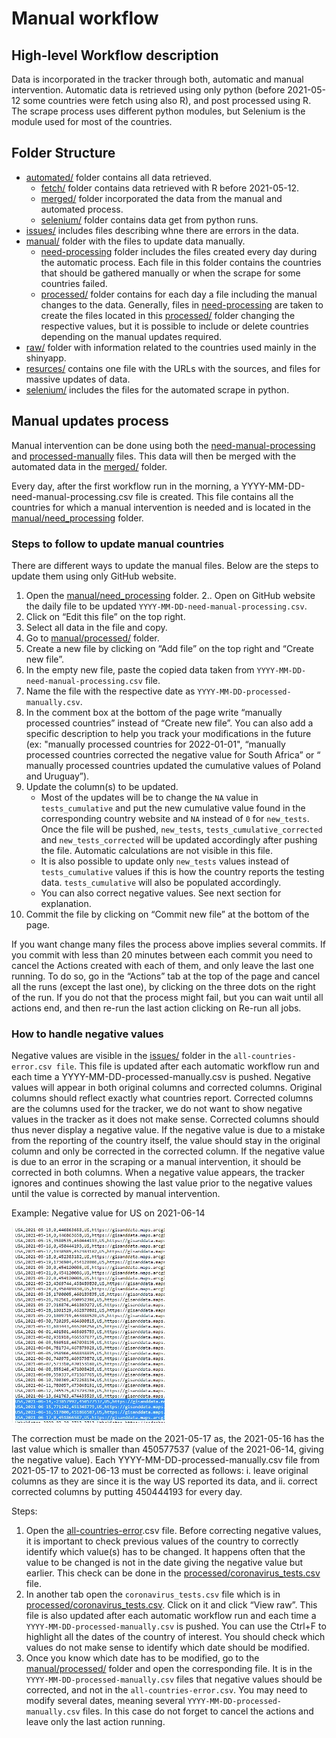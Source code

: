 # Manual workflow

## High-level Workflow description

Data is incorporated in the tracker through both, automatic and manual intervention. Automatic data is retrieved using only python (before 2021-05-12 some countries were fetch using also R), and post processed using R. The scrape process uses different python modules, but Selenium is the module used for most of the countries.


## Folder Structure

- [automated/](https://github.com/dsbbfinddx/FINDCov19TrackerData/tree/master/automated) folder contains all data retrieved.
  - [fetch/](https://github.com/dsbbfinddx/FINDCov19TrackerData/tree/master/automated/fetch) folder contains data retrieved with R before 2021-05-12.
  - [merged/](https://github.com/dsbbfinddx/FINDCov19TrackerData/tree/master/automated/merged) folder incorporated the data from the manual and automated process.
  - [selenium/](https://github.com/dsbbfinddx/FINDCov19TrackerData/tree/master/automated/selenium) folder contains data get from python runs. 
- [issues/](https://github.com/dsbbfinddx/FINDCov19TrackerData/tree/master/issues) includes files describing whne there are errors in the data.
- [manual/](https://github.com/dsbbfinddx/FINDCov19TrackerData/tree/master/manual) folder with the files to update data manually.
  - [need-processing](https://github.com/dsbbfinddx/FINDCov19TrackerData/tree/master/manual/need-processing) folder includes the files created every day during the automatic process. Each file in this folder contains the countries that should be gathered manually or when the scrape for some countries failed. 
  - [processed/](https://github.com/dsbbfinddx/FINDCov19TrackerData/tree/master/manual/processed) folder contains for each day a file including the manual changes to the data. Generally, files in [need-processing](https://github.com/dsbbfinddx/FINDCov19TrackerData/tree/master/manual/need-processing) are taken to create the files located in this [processed/](https://github.com/dsbbfinddx/FINDCov19TrackerData/tree/master/manual/processed) folder changing the respective values, but it is possible to include or delete countries depending on the manual updates required. 
- [raw/](https://github.com/dsbbfinddx/FINDCov19TrackerData/tree/master/raw) folder with information related to the countries used mainly in the shinyapp.
- [resurces/](https://github.com/dsbbfinddx/FINDCov19TrackerData/tree/master/resources) contains one file with the URLs with the sources, and  files for massive updates of data.
- [selenium/](https://github.com/dsbbfinddx/FINDCov19TrackerData/tree/master/selenium) includes the files for the automated scrape in python.

## Manual updates process

Manual intervention can be done using both the [need-manual-processing](https://github.com/dsbbfinddx/FINDCov19TrackerData/tree/master/manual/need-processing) and [processed-manually](https://github.com/dsbbfinddx/FINDCov19TrackerData/tree/master/manual/processed) files. This data will then be merged with the automated data in the [merged/](https://github.com/dsbbfinddx/FINDCov19TrackerData/tree/master/automated/merged) folder.

Every day, after the first workflow run in the morning, a YYYY-MM-DD-need-manual-processing.csv file is created. This file contains all the countries for which a manual intervention is needed and is located in the [manual/need_processing](https://github.com/dsbbfinddx/FINDCov19TrackerData/tree/master/manual/need-processing) folder. 

### Steps to follow to update manual countries

There are different ways to update the manual files. Below are the steps to update them using only GitHub website. 

1. Open the [manual/need_processing](https://github.com/dsbbfinddx/FINDCov19TrackerData/tree/master/manual/need-processing) folder.
2.. Open on GitHub website the daily file to be updated `YYYY-MM-DD-need-manual-processing.csv`.
3. Click on “Edit this file” on the top right. 
4. Select all data in the file and copy.
5. Go to [manual/processed/](https://github.com/dsbbfinddx/FINDCov19TrackerData/tree/master/manual/processed) folder.
6. Create a new file by clicking on “Add file” on the top right and “Create new file”. 
7. In the empty new file, paste the copied data taken from  `YYYY-MM-DD-need-manual-processing.csv` file. 
8. Name the file with the respective date as `YYYY-MM-DD-processed-manually.csv`. 
9. In the comment box at the bottom of the page write “manually processed countries” instead of “Create new file”. You can also add a specific description to help you track your modifications in the future (ex: "manually processed countries for 2022-01-01", “manually processed countries corrected the negative value for South Africa” or “ manually processed countries updated the cumulative values of Poland and Uruguay”). 
10. Update the column(s) to be updated. 
	- Most of the updates will be to change the `NA` value in `tests_cumulative` and put the new cumulative value found in the corresponding country website and `NA` instead of `0` for `new_tests`. Once the file will be pushed, `new_tests`, `tests_cumulative_corrected` and `new_tests_corrected` will be updated accordingly after pushing the file. Automatic calculations are not visible in this file.
	- It is also possible to update only `new_tests` values instead of `tests_cumulative` values if this is how the country reports the testing data. `tests_cumulative` will also be populated accordingly. 
	- You can also correct negative values. See next section for explanation.
12. Commit the file by clicking on “Commit new file” at the bottom of the page. 

If you want change many files the process above implies several commits. If you commit with less than 20 minutes between each commit you need to cancel the Actions created with each of them, and only leave the last one running. To do so, go in the “Actions” tab at the top of the page and cancel all the runs (except the last one), by clicking on the three dots on the right of the run. If you do not that the process might fail, but you can wait until all actions end, and then re-run the last action clicking on Re-run all jobs. 

### How to handle negative values

Negative values are visible in the [issues/](https://github.com/dsbbfinddx/FINDCov19TrackerData/tree/master/issues) folder in the `all-countries-error.csv file`. This file is updated after each automatic workflow run and each time a YYYY-MM-DD-processed-manually.csv is pushed. 
Negative values will appear in both original columns and corrected columns. Original columns should reflect exactly what countries report. Corrected columns are the columns used for the tracker, we do not want to show negative values in the tracker as it does not make sense. Corrected columns should thus never display a negative value. If the negative value is due to a mistake from the reporting of the country itself, the value should stay in the original column and only be corrected in the corrected column. If the negative value is due to an error in the scraping or a manual intervention, it should be corrected in both columns.
When a negative value appears, the tracker ignores and continues showing the last value prior to the negative values until the value is corrected by manual intervention.

Example: Negative value for US on 2021-06-14

![US negative value example](manual_updates_images/neg_us.jpg)

The correction must be made on the 2021-05-17 as, the 2021-05-16 has the last value which is smaller than 450577537 (value of the 2021-06-14, giving the negative value).
Each YYYY-MM-DD-processed-manually.csv file from 2021-05-17 to 2021-06-13 must be corrected as follows: i. leave original columns as they are since it is the way US reported its data, and ii. correct corrected columns by putting 450444193 for every day.

Steps:
1. Open the [all-countries-error](https://github.com/dsbbfinddx/FINDCov19TrackerData/blob/master/issues/all-countries-error.csv).csv file.
Before correcting negative values, it is important to check previous values of the country to correctly identify which value(s) has to be changed. It happens often that the value to be changed is not in the date giving the negative value but earlier. This check can be done in the [processed/coronavirus_tests.csv](https://github.com/dsbbfinddx/FINDCov19TrackerData/blob/master/processed/coronavirus_tests.csv) file.
2. In another tab open the `coronavirus_tests.csv` file which is in [processed/coronavirus_tests.csv](https://github.com/dsbbfinddx/FINDCov19TrackerData/blob/master/processed/coronavirus_tests.csv). Click on it and click “View raw”. This file is also updated after each automatic workflow run and each time a `YYYY-MM-DD-processed-manually.csv` is pushed. You can use the Ctrl+F to highlight all the dates of the country of interest. You should check which values do not make sense to identify which date should be modified.
3. Once you know which date has to be modified, go to the [manual/processed/](https://github.com/dsbbfinddx/FINDCov19TrackerData/tree/master/manual/processed) folder and open the corresponding file. It is in the `YYYY-MM-DD-processed-manually.csv` files that negative values should be corrected, and not in the `all-countries-error.csv`. You may need to modify several dates, meaning several `YYYY-MM-DD-processed-manually.csv` files. In this case do not forget to cancel the actions and leave only the last action running. 




